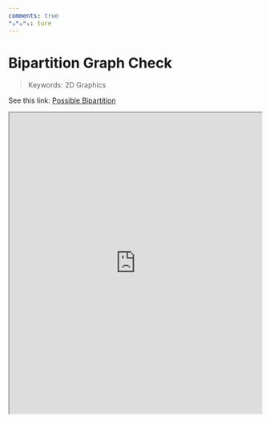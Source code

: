 ```yaml
---
comments: true
ᴴₒᴴₒᴴₒ: ture
---
```


# **Bipartition Graph Check**

>Keywords: 2D Graphics

See this link: [Possible Bipartition](https://leetcode.com/problems/possible-bipartition/solutions/2834180/possible-bipartition/?orderBy=most_votes)

<iframe src="https://leetcode.com/problems/possible-bipartition/solutions/2834180/possible-bipartition/?orderBy=most_votes" height="600" width="100%" title="Iframe Example"></iframe>